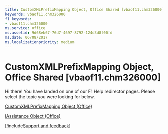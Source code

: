 ```yaml
---
title: CustomXMLPrefixMapping Object, Office Shared [vbaof11.chm326000]
keywords: vbaof11.chm326000
f1_keywords:
- vbaof11.chm326000
ms.service: office
ms.assetid: 9d68eb67-76d7-4697-8792-124d3d8f00fd
ms.date: 06/08/2017
ms.localizationpriority: medium
---
```



# CustomXMLPrefixMapping Object, Office Shared [vbaof11.chm326000]

Hi there! You have landed on one of our F1 Help redirector pages. Please select the topic you were looking for below.

[CustomXMLPrefixMapping Object (Office)](https://msdn.microsoft.com/library/a657a760-cc52-5762-108e-2e95e9dba48f%28Office.15%29.aspx)

[IAssistance Object (Office)](https://msdn.microsoft.com/library/c8327d45-a6a2-dc4c-67f0-d02598eb60ba%28Office.15%29.aspx)

[!include[Support and feedback](~/includes/feedback-boilerplate.md)]
